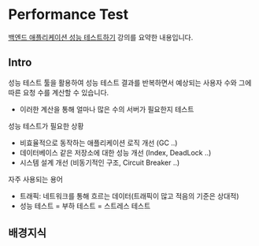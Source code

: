 # Performance Test

[백엔드 애플리케이션 성능 테스트하기](https://www.inflearn.com/course/%EB%B0%B1%EC%97%94%EB%93%9C-%EC%95%A0%ED%94%8C%EB%A6%AC%EC%BC%80%EC%9D%B4%EC%85%98-%EC%84%B1%EB%8A%A5-%ED%85%8C%EC%8A%A4%ED%8A%B8/dashboard) 강의를 요약한 내용입니다.

## Intro

성능 테스트 툴을 활용하여 성능 테스트 결과를 반복하면서 예상되는 사용자 수와 그에 따른 요청 수를 계산할 수 있습니다.
- 이러한 계산을 통해 얼마나 많은 수의 서버가 필요한지 테스트

성능 테스트가 필요한 상황
- 비효율적으로 동작하는 애플리케이션 로직 개선 (GC ..)
- 데이터베이스 같은 저장소에 대한 성능 개선 (Index, DeadLock ..)
- 시스템 설계 개선 (비동기적인 구조, Circuit Breaker ..)

자주 사용되는 용어
- 트래픽: 네트워크를 통해 흐르는 데이터(트래픽이 많고 적음의 기준은 상대적)
- 성능 테스트 = 부하 테스트 = 스트레스 테스트

## 배경지식

